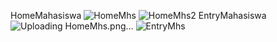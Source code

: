 HomeMahasiswa
![HomeMhs](https://github.com/user-attachments/assets/c7604db5-a6d9-42d2-9400-841d4f48e2df)
![HomeMhs2](https://github.com/user-attachments/assets/8afddd7b-4896-49fb-b327-7fd1bd87fe18)
EntryMahasiswa
![Uploading HomeMhs.png…]()
![EntryMhs](https://github.com/user-attachments/assets/fb4cb40f-ca5e-40d4-90a3-4f7ad7de9f31)

